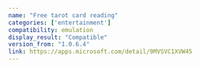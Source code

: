 ```yaml
---
name: "Free tarot card reading"
categories: ['entertainment']
compatibility: emulation
display_result: "Compatible"
version_from: "1.0.6.4"
link: https://apps.microsoft.com/detail/9MVSVC1XVW45
---
```

